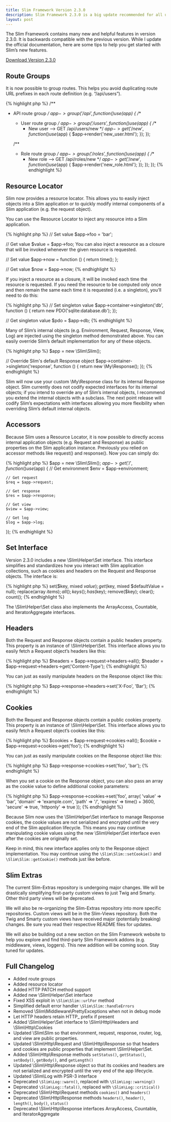 ```yaml
---
title: Slim Framework Version 2.3.0
description: Slim Framework 2.3.0 is a big update recommended for all users
layout: post
---
```


The Slim Framework contains many new and helpful features in version 2.3.0. It is backwards compatible with the previous version. While I update the official documentation, here are some tips to help you get started with Slim’s new features.

[Download Version 2.3.0](https://github.com/codeguy/Slim/releases/tag/2.3.0)

## Route Groups

It is now possible to group routes. This helps you avoid duplicating route URL prefixes in each route definition (e.g. “/api/users”).

{% highlight php %}
/**
 * API route group
 */
$app->group('/api', function () use ($app) {
    /**
     * User route group
     */
    $app->group('/users', function () use ($app) {
        /**
         * New user --> GET /api/users/new
         */
        $app->get('/new', function () use ($app) {
            $app->render('new_user.html');
        });
    });

    /**
     * Role route group
     */
    $app->group('/roles', function () use ($app) {
        /**
         * New role --> GET /api/roles/new
         */
        $app->get('/new', function () use ($app) {
            $app->render('new_role.html');
        });
    });
});
{% endhighlight %}

## Resource Locator

Slim now provides a resource locator. This allows you to easily inject objects into a Slim application or to quickly modify internal components of a Slim application (e.g. the request object).

You can use the Resource Locator to inject any resource into a Slim application.

{% highlight php %}
// Set value
$app->foo = 'bar';

// Get value
$value = $app->foo;
You can also inject a resource as a closure that will be invoked whenever the given resource is requested.

// Set value
$app->now = function () {
    return time();
};

// Get value
$now = $app->now;
{% endhighlight %}

If you inject a resource as a closure, it will be invoked each time the resource is requested. If you need the resource to be computed only once and then remain the same each time it is requested (i.e. a singleton), you’ll need to do this:

{% highlight php %}
// Set singleton value
$app->container->singleton('db', function () {
    return new PDO('sqlite:database.db');
});

// Get singleton value
$pdo = $app->db;
{% endhighlight %}

Many of Slim’s internal objects (e.g. Environment, Request, Response, View, Log) are injected using the singleton method demonstrated above. You can easily override Slim’s default implementation for any of these objects.

{% highlight php %}
$app = new \Slim\Slim();

// Override Slim's default Response object
$app->container->singleton('response', function () {
    return new \My\Response();
});
{% endhighlight %}

Slim will now use your custom \My\Response class for its internal Response object. Slim currently does not codify expected interfaces for its internal objects; if you intend to override any of Slim’s internal objects, I recommend you extend the internal objects with a subclass. The next point release will codify Slim’s expectations with interfaces allowing you more flexibility when overriding Slim’s default internal objects.

## Accessors

Because Slim uses a Resource Locator, it is now possible to directly access internal application objects (e.g. Request and Response) as public properties on the Slim application instance. Previously you relied on accessor methods like request() and response(). Now you can simply do:

{% highlight php %}
$app = new \Slim\Slim();
$app->get('/', function () use ($app) {
    // Get environment
    $env = $app->environment;

    // Get request
    $req = $app->request;

    // Get response
    $res = $app->response;

    // Get view
    $view = $app->view;

    // Get log
    $log = $app->log;
});
{% endhighlight %}

## Set Interface

Version 2.3.0 includes a new \Slim\Helper\Set interface. This interface simplifies and standardizes how you interact with Slim application collections, such as cookies and headers on the Request and Response objects. The interface is:

{% highlight php %}
set($key, mixed $value);
get($key, mixed $defaultValue = null);
replace(array $items);
all();
keys();
has($key);
remove($key);
clear();
count();
{% endhighlight %}

The \Slim\Helper\Set class also implements the ArrayAccess, Countable, and IteratorAggregate interfaces.

## Headers

Both the Request and Response objects contain a public headers property. This property is an instance of \Slim\Helper\Set. This interface allows you to easily fetch a Request object’s headers like this:

{% highlight php %}
$headers = $app->request->headers->all();
$header = $app->request->headers->get('Content-Type');
{% endhighlight %}

You can just as easily manipulate headers on the Response object like this:

{% highlight php %}
$app->response->headers->set('X-Foo', 'Bar');
{% endhighlight %}

## Cookies

Both the Request and Response objects contain a public cookies property. This property is an instance of \Slim\Helper\Set. This interface allows you to easily fetch a Request object’s cookies like this:

{% highlight php %}
$cookies = $app->request->cookies->all();
$cookie = $app->request->cookies->get('foo');
{% endhighlight %}

You can just as easily manipulate cookies on the Response object like this:

{% highlight php %}
$app->response->cookies->set('foo', 'bar');
{% endhighlight %}

When you set a cookie on the Response object, you can also pass an array as the cookie value to define additional cookie parameters:

{% highlight php %}
$app->response->cookies->set('foo', array(
    'value' => 'bar',
    'domain' => 'example.com',
    'path' => '/',
    'expires' => time() + 3600,
    'secure' => true,
    'httponly' => true
));
{% endhighlight %}

Because Slim now uses the \Slim\Helper\Set interface to manage Response cookies, the cookie values are not serialized and encrypted until the very end of the Slim application lifecycle. This means you may continue manipulating cookie values using the new \Slim\Helper\Set interface even after the cookies are originally set.

Keep in mind, this new interface applies only to the Response object implementation. You may continue using the `\Slim\Slim::setCookie()` and `\Slim\Slim::getCookie()` methods just like before.

## Slim Extras

The current Slim-Extras repository is undergoing major changes. We will be drastically simplifying first-party custom views to just Twig and Smarty. Other third party views will be deprecated.

We will also be re-organizing the Slim-Extras repository into more specific repositories. Custom views will be in the Slim-Views repository. Both the Twig and Smarty custom views have received major (potentially breaking) changes. Be sure you read their respective README files for updates.

We will also be building out a new section on the Slim Framework website to help you explore and find third-party Slim Framework addons (e.g. middleware, views, loggers). This new addition will be coming soon. Stay tuned for updates.

## Full Changelog

* Added route groups
* Added resource locator
* Added HTTP PATCH method support
* Added new \Slim\Helper\Set interface
* Fixed XSS exploit in `\Slim\Slim::urlFor` method
* Simplified default error handler `\Slim\Slim::handleErrors`
* Removed \Slim\Middleware\PrettyExceptions when not in debug mode
* Let HTTP headers retain HTTP_ prefix if present
* Added \Slim\Helper\Set interface to \Slim\Http\Headers and \Slim\Http\Cookies
* Updated \Slim\Slim so that environment, request, response, router, log, and view are public properties.
* Updated \Slim\Http\Request and \Slim\Http\Response so that headers and cookies are public properties that implement \Slim\Helper\Set.
* Added \Slim\Http\Response methods `setStatus()`, `getStatus()`, `setBody()`, `getBody()`, and `getLength()`
* Updated \Slim\Http\Response object so that its cookies and headers are not serialized and encrypted until the very end of the app lifecycle.
* Updated \Slim\Log with PSR-3 interface
* Deprecated `\Slim\Log::warn()`, replaced with `\Slim\Log::warning()`
* Deprecated `\Slim\Log::fatal()`, replaced with `\Slim\Log::critical()`
* Deprecated \Slim\Http\Request methods `cookies()` and `headers()`
* Deprecated \Slim\Http\Response methods `headers()`, `header()`, `length()`, `body()`, `status()`
* Deprecated \Slim\Http\Response interfaces ArrayAccess, Countable, and IteratorAggregate
